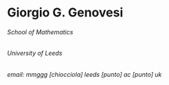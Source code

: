 <html lang="en">
<head>
<meta charset="UTF-8"/>
<meta name="viewport" content="width=device-width, initial-scale=1.0"/>

</head>
<body>
  <h1>
    Giorgio G. Genovesi
  </h1>
<section>
<h6>School of Mathematics</h4>
<h6>University of Leeds</h4>
<h6> email: mmggg [chiocciola] leeds [punto] ac [punto] uk </h4> 
</section>
  
</body>
</html>

